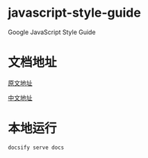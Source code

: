 # javascript-style-guide
Google JavaScript Style Guide

# 文档地址

[原文地址](https://google.github.io/styleguide/jsguide.html)

[中文地址](https://likwotsing.github.io/javascript-style-guide/)

# 本地运行
```
docsify serve docs
```

